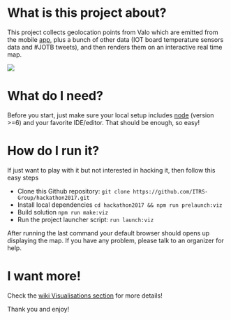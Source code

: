 
# What is this project about?

This project collects geolocation points from Valo which are emitted from the mobile [app](https://github.com/ITRS-Group/hackathon2017/tree/master/valo/src/mobile_app_js/ValoExample), plus a bunch of other data (IOT board temperature sensors data and #JOTB tweets), and then renders them on an interactive real time map.  

![](https://github.com/ITRS-Group/hackathon2017/blob/ref/viz/valo/src/visualizations_js/preview.gif)

# What do I need?

Before you start, just make sure your local setup includes [node](https://nodejs.org/en/) (version >=6) and your favorite IDE/editor. That should be enough, so easy!

# How do I run it?

If just want to play with it but not interested in hacking it, then follow this easy steps

- Clone this Github repository: `git clone https://github.com/ITRS-Group/hackathon2017.git`
- Install local dependencies `cd hackathon2017 && npm run prelaunch:viz`
- Build solution `npm run make:viz`
- Run the project launcher script: `run launch:viz`

After running the last command your default browser should opens up displaying the map.
If you have any problem, please talk to an organizer for help.

# I want more!

Check the [wiki Visualisations section](https://github.com/ITRS-Group/hackathon2017/wiki/Visualisations) for more details!

Thank you and enjoy!
